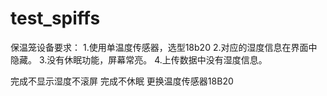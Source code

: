 # test_spiffs
保温笼设备要求：
1.使用单温度传感器，选型18b20
2.对应的湿度信息在界面中隐藏。
3.没有休眠功能，屏幕常亮。
4.上传数据中没有湿度信息。

完成不显示湿度不滚屏
完成不休眠
更换温度传感器18B20

